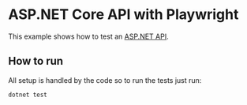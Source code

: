 # ASP.NET Core API with Playwright
This example shows how to test an [ASP.NET API](https://learn.microsoft.com/en-us/aspnet/core/tutorials/min-web-api?view=aspnetcore-7.0&tabs=visual-studio).
 
## How to run
All setup is handled by the code so to run the tests just run:
```
dotnet test
```
